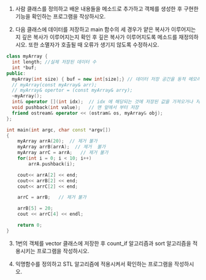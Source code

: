 # 


1. 사람 클래스를 정의하고 배운 내용들을 메소드로 추가하고 객체를 생성한 후 구현한 기능을 확인하는 프로그램을 작상하시오.

2. 다음 클래스에 데이터를 저장하고 main 함수의 세 경우가 얕은 복사가 이루어지는지 깊은 복사가 이루어지는지 확인 후 깊은 복사가 이루어지도록 메소드를 재정의하시오.
또한 소멸자가 호출될 때 오류가 생기지 않도록 수정하시오.

```cpp
class myArray {
  int length; //실제 저장된 데이터 수
  int *buf; 
public:
  myArray(int size) { buf = new int[size];} // 데이터 저장 공간을 동적 메모리 할당하기
  // myArray(const myArray& arr); 
  // myArray& opertor = (const myArray& arry);
  ~myArray();
  int& operator [](int idx);  // idx 에 해당되는 것에 저장된 값을 가져오거나 저장이 가능하도록 하는 것
  void pushback(int value);   // 맨 앞에서 부터 저장
  friend ostream& operator << (ostram& os, myArray& obj);
};

int main(int argc, char const *argv[])
{
	myArray arrA(20);  // 제거 불가
	myArray arrB(arrA);  // 제거  불가
	myArray arrC = arrA;   // 제거 불가
	for(int i = 0; i < 10; i++)
		arrA.pushback(i);

	cout<< arrA[2] << end;
	cout<< arrB[2] << end;
	cout<< arrC[2] << end;

	arrC = arrB;   // 제거 불가

	arrB[5] = 20;
	cout << arrC[4] << endl;

	return 0;
}
```

3. 1번의 객체를 vector 클래스에 저장한 후 count_if 알고리즘과 sort 알고리즘을 적용시키는 프로그램을 작성하시오.
  
4. 익명함수를 정의하고 STL 알고리즘에 적용시켜서 확인하는 프로그램을 작성하시오. 
